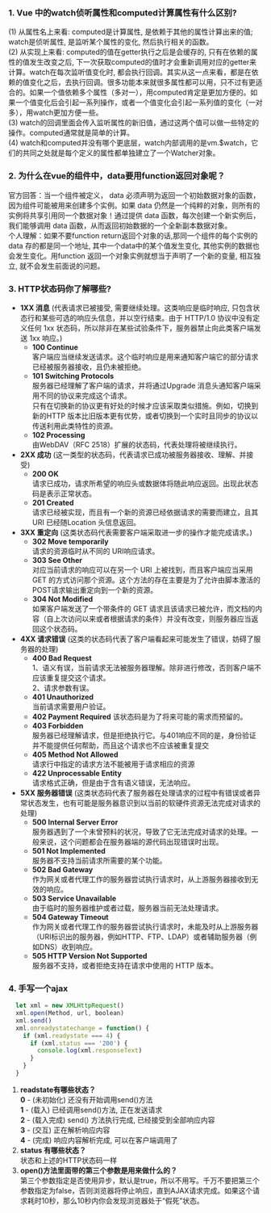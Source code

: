 ### 1. Vue 中的watch侦听属性和computed计算属性有什么区别?
(1) 从属性名上来看: computed是计算属性, 是依赖于其他的属性计算出来的值; watch是侦听属性, 是监听某个属性的变化, 然后执行相关的函数。<br>
(2) 从实现上来看: computed的值在getter执行之后是会缓存的, 只有在依赖的属性的值发生改变之后, 下一次获取computed的值时才会重新调用对应的getter来计算。watch在每次监听值变化时, 都会执行回调。其实从这一点来看，都是在依赖的值变化之后，去执行回调。很多功能本来就很多属性都可以用，只不过有更适合的。如果一个值依赖多个属性（多对一），用computed肯定是更加方便的。如果一个值变化后会引起一系列操作，或者一个值变化会引起一系列值的变化（一对多），用watch更加方便一些。<br>
(3) watch的回调里面会传入监听属性的新旧值，通过这两个值可以做一些特定的操作。computed通常就是简单的计算。<br>
(4) watch和computed并没有哪个更底层，watch内部调用的是vm.$watch，它们的共同之处就是每个定义的属性都单独建立了一个Watcher对象。

### 2. 为什么在vue的组件中，data要用function返回对象呢？
官方回答：当一个组件被定义， data 必须声明为返回一个初始数据对象的函数，因为组件可能被用来创建多个实例。如果 data 仍然是一个纯粹的对象，则所有的实例将共享引用同一个数据对象！通过提供 data 函数，每次创建一个新实例后，我们能够调用 data 函数，从而返回初始数据的一个全新副本数据对象。<br>
个人理解：如果不要function return返回个对象的话,那同一个组件的每个实例的 data 存的都是同一个地址, 其中一个data中的某个值发生变化, 其他实例的数据也会发生变化。用function 返回一个对象实例就想当于声明了一个新的变量, 相互独立, 就不会发生前面说的问题。

### 3. HTTP状态码你了解哪些?
- **1XX 消息** (代表请求已被接受, 需要继续处理。这类响应是临时响应, 只包含状态行和某些可选的响应头信息，并以空行结束。由于 HTTP/1.0 协议中没有定义任何 1xx 状态码，所以除非在某些试验条件下，服务器禁止向此类客户端发送 1xx 响应。)
  - **100 Continue**<br>
    客户端应当继续发送请求。这个临时响应是用来通知客户端它的部分请求已经被服务器接收，且仍未被拒绝。
  - **101 Switching Protocols**<br>
    服务器已经理解了客户端的请求，并将通过Upgrade 消息头通知客户端采用不同的协议来完成这个请求。<br>
    只有在切换新的协议更有好处的时候才应该采取类似措施。例如，切换到新的HTTP 版本比旧版本更有优势，或者切换到一个实时且同步的协议以传送利用此类特性的资源。
  - **102 Processing**<br>
    由WebDAV（RFC 2518）扩展的状态码，代表处理将被继续执行。
- **2XX 成功** (这一类型的状态码，代表请求已成功被服务器接收、理解、并接受)
  - **200 OK**<br>
    请求已成功，请求所希望的响应头或数据体将随此响应返回。出现此状态码是表示正常状态。
  - **201 Created** <br>
    请求已经被实现，而且有一个新的资源已经依据请求的需要而建立，且其 URI 已经随Location 头信息返回。
- **3XX 重定向** (这类状态码代表需要客户端采取进一步的操作才能完成请求。)
  - **302 Move temporarily**<br>
    请求的资源临时从不同的 URI响应请求。
  - **303 See Other**<br>
    对应当前请求的响应可以在另一个 URI 上被找到，而且客户端应当采用 GET 的方式访问那个资源。这个方法的存在主要是为了允许由脚本激活的POST请求输出重定向到一个新的资源。
  - **304 Not Modified**<br>
    如果客户端发送了一个带条件的 GET 请求且该请求已被允许，而文档的内容（自上次访问以来或者根据请求的条件）并没有改变，则服务器应当返回这个状态码。
- **4XX 请求错误** (这类的状态码代表了客户端看起来可能发生了错误，妨碍了服务器的处理)
  - **400 Bad Request**<br>
    1、语义有误，当前请求无法被服务器理解。除非进行修改，否则客户端不应该重复提交这个请求。<br>
    2、请求参数有误。
  - **401 Unauthorized**<br>
    当前请求需要用户验证。
  - **402 Payment Required**
    该状态码是为了将来可能的需求而预留的。
  - **403 Forbidden**<br>
    服务器已经理解请求，但是拒绝执行它。与401响应不同的是，身份验证并不能提供任何帮助，而且这个请求也不应该被重复提交
  - **405 Method Not Allowed**<br>
    请求行中指定的请求方法不能被用于请求相应的资源
  - **422 Unprocessable Entity**<br>
    请求格式正确，但是由于含有语义错误，无法响应。
- **5XX 服务器错误** (这类状态码代表了服务器在处理请求的过程中有错误或者异常状态发生，也有可能是服务器意识到以当前的软硬件资源无法完成对请求的处理)
  - **500 Internal Server Error**<br>
    服务器遇到了一个未曾预料的状况，导致了它无法完成对请求的处理。一般来说，这个问题都会在服务器端的源代码出现错误时出现。
  - **501 Not Implemented**<br>
    服务器不支持当前请求所需要的某个功能。
  - **502 Bad Gateway**<br>
    作为网关或者代理工作的服务器尝试执行请求时，从上游服务器接收到无效的响应。
  - **503 Service Unavailable**<br>
    由于临时的服务器维护或者过载，服务器当前无法处理请求。
  - **504 Gateway Timeout**<br>
    作为网关或者代理工作的服务器尝试执行请求时，未能及时从上游服务器（URI标识出的服务器，例如HTTP、FTP、LDAP）或者辅助服务器（例如DNS）收到响应。
  - **505 HTTP Version Not Supported**<br>
    服务器不支持，或者拒绝支持在请求中使用的 HTTP 版本。

### 4. 手写一个ajax
```javascript
  let xml = new XMLHttpRequest()
  xml.open(Method, url, boolean)
  xml.send()
  xml.onreadystatechange = function() {
    if (xml.readystate === 4) {
      if (xml.status === '200') {
        console.log(xml.responseText)
      }
    }
  }
```
1. **readstate有哪些状态？**<br>
**0** - (未初始化) 还没有开始调用send()方法<br>
**1** - (载入) 已经调用send()方法, 正在发送请求<br>
**2** - (载入完成) send() 方法执行完成, 已经接受到全部响应内容<br>
**3** - (交互) 正在解析响应内容<br>
**4** - (完成) 响应内容解析完成, 可以在客户端调用了
2. **status 有哪些状态？**<br>
状态和上述的HTTP状态码一样
3. **open()方法里面带的第三个参数是用来做什么的？**<br>
第三个参数指定是否使用异步，默认是true，所以不用写。千万不要把第三个参数指定为false，否则浏览器将停止响应，直到AJAX请求完成。如果这个请求耗时10秒，那么10秒内你会发现浏览器处于“假死”状态。


